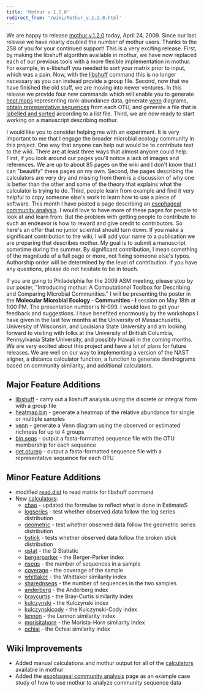 ```yaml
---
title: 'Mothur v.1.2.0'
redirect_from: '/wiki/Mothur_v.1.2.0.html'
---
```

We are happy to release [mothur v.1.2.0](mothur_v.1.2.0)
today, April 24, 2009. Since our last release we have nearly doubled the
number of mothur users. Thanks to the 258 of you for your continued
support! This is a very exciting release. First, by making the libshuff
algorithm available in mothur, we have now replaced each of our previous
tools with a more flexible implementation in mothur. For example, in
s-libshuff you needed to sort your matrix prior to input, which was a
pain. Now, with the [libshuff](libshuff) command this is no
longer necessary as you can instead provide a group file. Second, now
that we have finished the old stuff, we are moving into newer ventures.
In this release we provide four new commands which will enable you to
generate [ heat maps](heatmap.bin) representing
rank-abundance data, generate [ venn](venn) diagrams, [
obtain representative sequences](get.oturep) from each OTU,
and generate a file that is [ labelled and sorted](bin.seqs)
according to a list file. Third, we are now ready to start working on a
manuscript describing mothur.

I would like you to consider helping me with an experiment. It is very
important to me that I engage the broader microbial ecology community in
this project. One way that anyone can help out would be to contribute
text to the wiki. There are at least three ways that almost anyone could
help. First, if you look around our pages you\'ll notice a lack of
images and references. We are up to about 85 pages on the wiki and I
don\'t know that I can \"beautify\" these pages on my own. Second, the
pages describing the calculators are very dry and missing from them is a
discussion of why one is better than the other and some of the theory
that explains what the calculator is trying to do. Third, people learn
from example and find it very helpful to copy someone else\'s work to
learn how to use a piece of software. This month I have posted a page
describing an [esophageal community
analysis](esophageal_community_analysis). I would love to
have more of these pages for people to look at and learn from. But the
problem with getting people to contribute to such an endeavor is how to
reward and give credit to contributors. So here\'s an offer that no
junior scientist should turn down. If you make a significant
contribution to the wiki, I will add your name to a publication we are
preparing that describes mothur. My goal is to submit a manuscript
sometime during the summer. By significant contribution, I mean
something of the magnitude of a full page or more, not fixing someone
else\'s typos. Authorship order will be determined by the level of
contribution. If you have any questions, please do not hesitate to be in
touch.

If you are going to Philadelphia for the 2009 ASM meeting, please stop
by our poster, \"Introducing mothur: A Computational Toolbox for
Describing and Comparing Microbial Communities.\" I will be presenting
the poster in the **Molecular Microbial Ecology - Communities - I**
session on May 18th at 1:00 PM. The presentation number is N-099. I
would love to get your feedback and suggestions. I have benefited
enormously by the workshops I have given in the last few months at the
University of Massachusetts, University of Wisconsin, and Louisiana
State University and am looking forward to visiting with folks at the
University of Brittish Columbia, Pennsylvania State University, and
possibly Hawaii in the coming months. We are very excited about this
project and have a lot of plans for future releases. We are well on our
way to implementing a version of the NAST aligner, a distance calculator
function, a function to generate dendrograms based on community
similarity, and additional calculators.

## Major Feature Additions

-   [libshuff](libshuff) - carry out a libshuff analysis
    using the discrete or integral form with a group file
-   [heatmap.bin](heatmap.bin) - generate a heatmap of the
    relative abundance for single or multiple samples
-   [venn](venn) - generate a Venn diagram using the observed
    or estimated richness for up to 4 groups
-   [bin.seqs](bin.seqs) - output a fasta-formatted sequence
    file with the OTU membership for each sequence
-   [get.oturep](get.oturep) - output a fasta-formatted
    sequence file with a representative sequence for each OTU

## Minor Feature Additions

-   modified [ read.dist](read.dist#The_group_option) to read
    matrix for libshuff command
-   New [calculators](calculators):
    -   [chao](chao) - updated the formulae to reflect what
        is done in EstimateS
    -   [logseries](logseries) - test whether observed data
        follow the log series distribution
    -   [geometric](geometric) - test whether observed data
        follow the geometric series distribution
    -   [bstick](bstick) - tests whether observed data follow
        the broken stick distribution
    -   [qstat](qstat) - the Q Statistic
    -   [bergerparker](bergerparker) - the Berger-Parker
        index
    -   [nseqs](nseqs) - the number of sequences in a sample
    -   [coverage](coverage) - the coverage of the sample
    -   [whittaker](whittaker) - the Whittaker similarity
        index
    -   [sharednseqs](sharednseqs) - the number of sequences
        in the two samples
    -   [anderberg](anderberg) - the Anderberg index
    -   [braycurtis](braycurtis) - the Bray-Curtis similarity
        index
    -   [kulczynski](kulczynski) - the Kulczynski index
    -   [kulczynskicody](kulczynskicody) - the
        Kulczynski-Cody index
    -   [lennon](lennon) - the Lennon similarity index
    -   [morisitahorn](morisitahorn) - the Morista-Horn
        similarity index
    -   [ochiai](ochiai) - the Ochiai similarity index

## Wiki Improvements

-   Added manual calculations and mothur output for all of the
    [calculators](calculators) available in mothur
-   Added the [esophageal community
    analysis](esophageal_community_analysis) page as an
    example case study of how to use mothur to analyze community
    sequence data
